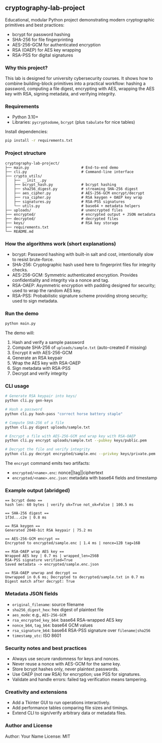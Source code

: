 ## cryptography-lab-project

Educational, modular Python project demonstrating modern cryptographic primitives and best practices:

- bcrypt for password hashing
- SHA-256 for file fingerprinting
- AES-256-GCM for authenticated encryption
- RSA (OAEP) for AES key wrapping
- RSA-PSS for digital signatures

### Why this project?
This lab is designed for university cybersecurity courses. It shows how to combine building-block primitives into a practical workflow: hashing a password, computing a file digest, encrypting with AES, wrapping the AES key with RSA, signing metadata, and verifying integrity.

### Requirements
- Python 3.10+
- Libraries: `pycryptodome`, `bcrypt` (plus `tabulate` for nice tables)

Install dependencies:
```bash
pip install -r requirements.txt
```

### Project structure
```
cryptography-lab-project/
├── main.py                        # End-to-end demo
├── cli.py                         # Command-line interface
├── crypto_utils/
│   ├── __init__.py
│   ├── bcrypt_hash.py             # bcrypt hashing
│   ├── sha256_digest.py           # streaming SHA-256 digest
│   ├── aes_cipher.py              # AES-256-GCM encrypt/decrypt
│   ├── rsa_cipher.py              # RSA keygen + OAEP key wrap
│   ├── signatures.py              # RSA-PSS signatures
│   └── utils.py                   # base64 + metadata helpers
├── uploads/                       # unencrypted files
├── encrypted/                     # encrypted output + JSON metadata
├── decrypted/                     # decrypted files
├── keys/                          # RSA key storage
├── requirements.txt
└── README.md
```

### How the algorithms work (short explanations)
- bcrypt: Password hashing with built-in salt and cost, intentionally slow to resist brute-force.
- SHA-256: Cryptographic hash used here to fingerprint files for integrity checks.
- AES-256-GCM: Symmetric authenticated encryption. Provides confidentiality and integrity via a nonce and tag.
- RSA-OAEP: Asymmetric encryption with padding designed for security; used to wrap the random AES key.
- RSA-PSS: Probabilistic signature scheme providing strong security; used to sign metadata.

### Run the demo
```bash
python main.py
```
The demo will:
1. Hash and verify a sample password
2. Compute SHA-256 of `uploads/sample.txt` (auto-created if missing)
3. Encrypt it with AES-256-GCM
4. Generate an RSA keypair
5. Wrap the AES key with RSA-OAEP
6. Sign metadata with RSA-PSS
7. Decrypt and verify integrity

### CLI usage
```bash
# Generate RSA keypair into keys/
python cli.py gen-keys

# Hash a password
python cli.py hash-pass "correct horse battery staple"

# Compute SHA-256 of a file
python cli.py digest uploads/sample.txt

# Encrypt a file with AES-256-GCM and wrap key with RSA-OAEP
python cli.py encrypt uploads/sample.txt --pubkey keys/public.pem

# Decrypt the file and verify integrity
python cli.py decrypt encrypted/sample.enc --privkey keys/private.pem
```

The `encrypt` command emits two artifacts:
- `encrypted/<name>.enc`: nonce||tag||ciphertext
- `encrypted/<name>.enc.json`: metadata with base64 fields and timestamp

### Example output (abridged)
```
== bcrypt demo ==
hash len: 60 bytes | verify ok=True not_ok=False | 100.5 ms

== SHA-256 digest ==
1f3d...c2e | 0.8 ms

== RSA keygen ==
Generated 2048-bit RSA keypair | 75.2 ms

== AES-256-GCM encrypt ==
Encrypted to encrypted/sample.enc | 1.4 ms | nonce=12B tag=16B

== RSA-OAEP wrap AES key ==
Wrapped AES key | 0.7 ms | wrapped_len=256B
RSA-PSS signature verified=True
Saved metadata -> encrypted/sample.enc.json

== RSA-OAEP unwrap and decrypt ==
Unwrapped in 0.6 ms; Decrypted to decrypted/sample.txt in 0.7 ms
Digest match after decrypt: True
```

### Metadata JSON fields
- `original_filename`: source filename
- `sha256_digest_hex`: hex digest of plaintext file
- `aes_mode`: e.g., `AES-256-GCM`
- `rsa_encrypted_key_b64`: base64 RSA-wrapped AES key
- `nonce_b64`, `tag_b64`: base64 GCM values
- `rsa_signature_b64`: base64 RSA-PSS signature over `filename|sha256`
- `timestamp_utc`: ISO 8601

### Security notes and best practices
- Always use secure randomness for keys and nonces.
- Never reuse a nonce with AES-GCM for the same key.
- Store bcrypt hashes only, never plaintext passwords.
- Use OAEP (not raw RSA) for encryption; use PSS for signatures.
- Validate and handle errors: failed tag verification means tampering.

### Creativity and extensions
- Add a Tkinter GUI to run operations interactively.
- Add performance tables comparing file sizes and timings.
- Extend CLI to sign/verify arbitrary data or metadata files.

### Author and License
Author: Your Name
License: MIT


